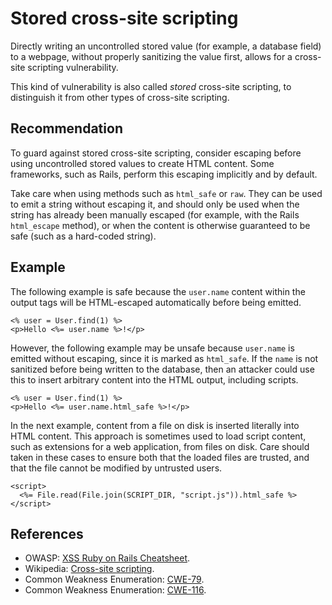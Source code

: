 # Stored cross-site scripting
Directly writing an uncontrolled stored value (for example, a database field) to a webpage, without properly sanitizing the value first, allows for a cross-site scripting vulnerability.

This kind of vulnerability is also called *stored* cross-site scripting, to distinguish it from other types of cross-site scripting.


## Recommendation
To guard against stored cross-site scripting, consider escaping before using uncontrolled stored values to create HTML content. Some frameworks, such as Rails, perform this escaping implicitly and by default.

Take care when using methods such as `html_safe` or `raw`. They can be used to emit a string without escaping it, and should only be used when the string has already been manually escaped (for example, with the Rails `html_escape` method), or when the content is otherwise guaranteed to be safe (such as a hard-coded string).


## Example
The following example is safe because the `user.name` content within the output tags will be HTML-escaped automatically before being emitted.


```none
<% user = User.find(1) %>
<p>Hello <%= user.name %>!</p>

```
However, the following example may be unsafe because `user.name` is emitted without escaping, since it is marked as `html_safe`. If the `name` is not sanitized before being written to the database, then an attacker could use this to insert arbitrary content into the HTML output, including scripts.


```none
<% user = User.find(1) %>
<p>Hello <%= user.name.html_safe %>!</p>

```
In the next example, content from a file on disk is inserted literally into HTML content. This approach is sometimes used to load script content, such as extensions for a web application, from files on disk. Care should taken in these cases to ensure both that the loaded files are trusted, and that the file cannot be modified by untrusted users.


```none
<script>
  <%= File.read(File.join(SCRIPT_DIR, "script.js")).html_safe %>
</script>

```

## References
* OWASP: [XSS Ruby on Rails Cheatsheet](https://cheatsheetseries.owasp.org/cheatsheets/Ruby_on_Rails_Cheat_Sheet.html#cross-site-scripting-xss).
* Wikipedia: [Cross-site scripting](http://en.wikipedia.org/wiki/Cross-site_scripting).
* Common Weakness Enumeration: [CWE-79](https://cwe.mitre.org/data/definitions/79.html).
* Common Weakness Enumeration: [CWE-116](https://cwe.mitre.org/data/definitions/116.html).
